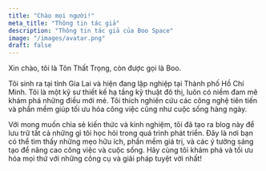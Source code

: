 ```yaml
---
title: "Chào mọi người!"
meta_title: "Thông tin tác giả"
description: "Thông tin tác giả của Boo Space"
image: "/images/avatar.png"
draft: false
---
```


Xin chào, tôi là Tôn Thất Trọng, còn được gọi là Boo.

Tôi sinh ra tại tỉnh Gia Lai và hiện đang lập nghiệp tại Thành phố Hồ Chí Minh. Tôi là một kỹ sư thiết kế hạ tầng kỹ thuật đô thị, luôn có niềm đam mê khám phá những điều mới mẻ. Tôi thích nghiên cứu các công nghệ tiên tiến và phần mềm giúp tối ưu hóa công việc cũng như cuộc sống hàng ngày.

Với mong muốn chia sẻ kiến thức và kinh nghiệm, tôi đã tạo ra blog này để lưu trữ tất cả những gì tôi học hỏi trong quá trình phát triển. Đây là nơi bạn có thể tìm thấy những mẹo hữu ích, phần mềm giá trị, và các ý tưởng sáng tạo để nâng cao công việc và cuộc sống. Hãy cùng tôi khám phá và tối ưu hóa mọi thứ với những công cụ và giải pháp tuyệt vời nhất!
